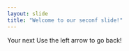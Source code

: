 ```yaml
---
layout: slide
title: "Welcome to our seconf slide!"
---
```

Your next
Use the left arrow to go back!
